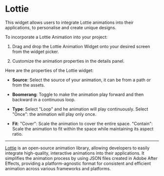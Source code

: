 # Lottie

This widget allows users to integrate Lottie animations into their applications, to personalise and create unique designs.

To incorporate a Lottie Animation into your project:
1.  Drag and drop the Lottie Animation Widget onto your desired screen from the widget picker.

2. Customize the animation properties in the details panel.

Here are the properties of the Lottie widget:

- **Source**: Select the source of your animation, it can be from a path or from the assets.

- **Boomerang**: Toggle to make the animation play forward and then backward in a continuous loop.

- **Type**: Select "Loop" and he animation will play continuously. Select "Once": the animation will play only once.

- **Fit**: "Cover": Scale the animation to cover the entire space. "Contain": Scale the animation to fit within the space while maintaining its aspect ratio.

----

[Lottie](https://lottiefiles.com/) is an open-source animation library, allowing developers to easily integrate high-quality, interactive animations into their applications. It simplifies the animation process by using JSON files created in Adobe After Effects, providing a platform-agnostic format for consistent and efficient animation across various frameworks and platforms.
